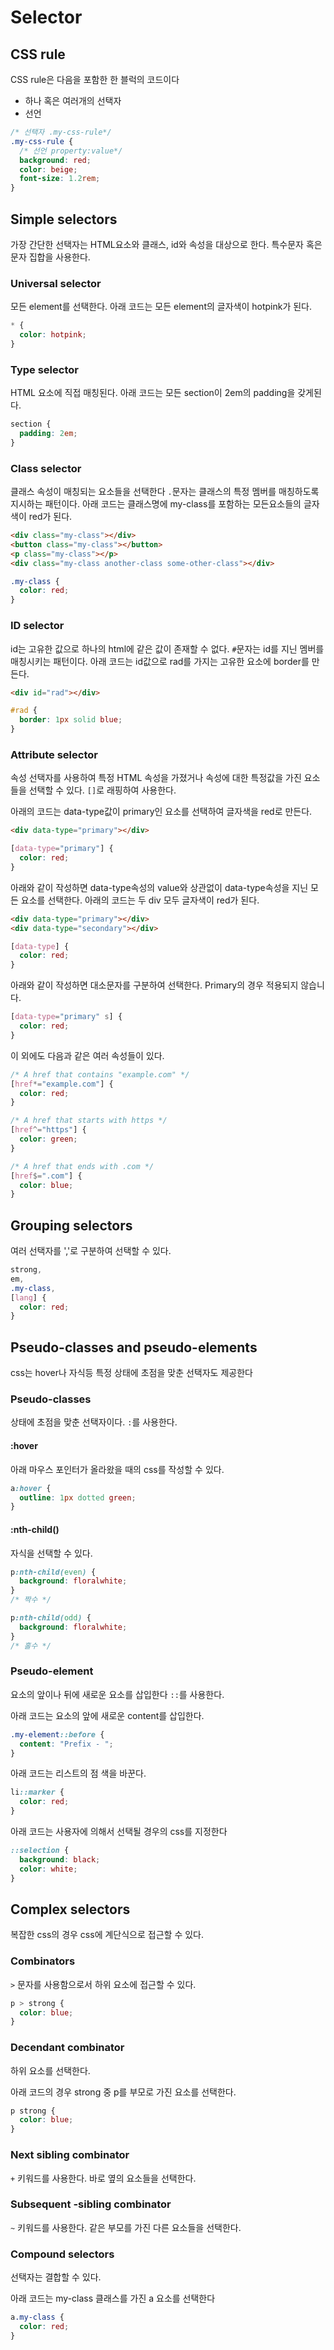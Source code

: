 # Selector

## CSS rule

CSS rule은 다음을 포함한 한 블럭의 코드이다

- 하나 혹은 여러개의 선택자
- 선언

```css
/* 선택자 .my-css-rule*/
.my-css-rule {
  /* 선언 property:value*/
  background: red;
  color: beige;
  font-size: 1.2rem;
}
```

## Simple selectors

가장 간단한 선택자는 HTML요소와 클래스, id와 속성을 대상으로 한다.
특수문자 혹은 문자 집합을 사용한다.

### Universal selector

모든 element를 선택한다.
아래 코드는 모든 element의 글자색이 hotpink가 된다.

```css
* {
  color: hotpink;
}
```

### Type selector

HTML 요소에 직접 매칭된다.
아래 코드는 모든 section이 2em의 padding을 갖게된다.

```css
section {
  padding: 2em;
}
```

### Class selector

클래스 속성이 매칭되는 요소들을 선택한다
`.`문자는 클래스의 특정 멤버를 매칭하도록 지시하는 패턴이다.
아래 코드는 클래스명에 my-class를 포함하는 모든요소들의 글자색이 red가 된다.

```HTML
<div class="my-class"></div>
<button class="my-class"></button>
<p class="my-class"></p>
<div class="my-class another-class some-other-class"></div>
```

```css
.my-class {
  color: red;
}
```

### ID selector

id는 고유한 값으로 하나의 html에 같은 값이 존재할 수 없다.
`#`문자는 id를 지닌 멤버를 매칭시키는 패턴이다.
아래 코드는 id값으로 rad를 가지는 고유한 요소에 border를 만든다.

```HTML
<div id="rad"></div>
```

```css
#rad {
  border: 1px solid blue;
}
```

### Attribute selector

속성 선택자를 사용하여 특정 HTML 속성을 가졌거나 속성에 대한 특정값을 가진 요소들을 선택할 수 있다.
`[]`로 래핑하여 사용한다.

아래의 코드는 data-type값이 primary인 요소를 선택하여 글자색을 red로 만든다.

```html
<div data-type="primary"></div>
```

```css
[data-type="primary"] {
  color: red;
}
```

아래와 같이 작성하면 data-type속성의 value와 상관없이 data-type속성을 지닌 모든 요소를 선택한다.
아래의 코드는 두 div 모두 글자색이 red가 된다.

```html
<div data-type="primary"></div>
<div data-type="secondary"></div>
```

```css
[data-type] {
  color: red;
}
```

아래와 같이 작성하면 대소문자를 구분하여 선택한다.
Primary의 경우 적용되지 않습니다.

```css
[data-type="primary" s] {
  color: red;
}
```

이 외에도 다음과 같은 여러 속성들이 있다.

```css
/* A href that contains "example.com" */
[href*="example.com"] {
  color: red;
}

/* A href that starts with https */
[href^="https"] {
  color: green;
}

/* A href that ends with .com */
[href$=".com"] {
  color: blue;
}
```

## Grouping selectors

여러 선택자를 ','로 구분하여 선택할 수 있다.

```css
strong,
em,
.my-class,
[lang] {
  color: red;
}
```

## Pseudo-classes and pseudo-elements

css는 hover나 자식등 특정 상태에 초점을 맞춘 선택자도 제공한다

### Pseudo-classes

상태에 초점을 맞춘 선택자이다.
`:`를 사용한다.

#### :hover

아래 마우스 포인터가 올라왔을 때의 css를 작성할 수 있다.

```css
a:hover {
  outline: 1px dotted green;
}
```

#### :nth-child()

자식을 선택할 수 있다.

```css
p:nth-child(even) {
  background: floralwhite;
}
/* 짝수 */

p:nth-child(odd) {
  background: floralwhite;
}
/* 홀수 */
```

### Pseudo-element

요소의 앞이나 뒤에 새로운 요소를 삽입한다
`::`를 사용한다.

아래 코드는 요소의 앞에 새로운 content를 삽입한다.

```css
.my-element::before {
  content: "Prefix - ";
}
```

아래 코드는 리스트의 점 색을 바꾼다.

```css
li::marker {
  color: red;
}
```

아래 코드는 사용자에 의해서 선택될 경우의 css를 지정한다

```css
::selection {
  background: black;
  color: white;
}
```

## Complex selectors

복잡한 css의 경우 css에 계단식으로 접근할 수 있다.

### Combinators

`>` 문자를 사용함으로서 하위 요소에 접근할 수 있다.

```css
p > strong {
  color: blue;
}
```

### Decendant combinator

하위 요소를 선택한다.

아래 코드의 경우 strong 중 p를 부모로 가진 요소를 선택한다.

```css
p strong {
  color: blue;
}
```

### Next sibling combinator

`+` 키워드를 사용한다. 바로 옆의 요소들을 선택한다.

### Subsequent -sibling combinator

`~` 키워드를 사용한다. 같은 부모를 가진 다른 요소들을 선택한다.

### Compound selectors

선택자는 결합할 수 있다.

아래 코드는 my-class 클래스를 가진 a 요소를 선택한다

```css
a.my-class {
  color: red;
}
```
